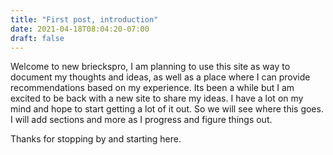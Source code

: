 ```yaml
---
title: "First post, introduction"
date: 2021-04-18T08:04:20-07:00
draft: false
---
```


Welcome to new brieckspro, I am planning to use this site as way to document my thoughts and ideas, as well as a place where I can provide recommendations based on my experience. Its been a while but I am excited to be back with a new site to share my ideas. I have a lot on my mind and hope to start getting a lot of it out. So we will see where this goes. I will add sections  and more as I progress and figure things out. 

Thanks for stopping by and starting here.
